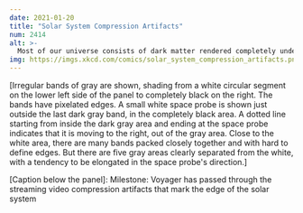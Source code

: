 ```yaml
---
date: 2021-01-20
title: "Solar System Compression Artifacts"
num: 2414
alt: >-
  Most of our universe consists of dark matter rendered completely undetectable by our spacetime codec's dynamic range issues.
img: https://imgs.xkcd.com/comics/solar_system_compression_artifacts.png
---
```

[Irregular bands of gray are shown, shading from a white circular segment on the lower left side of the panel to completely black on the right. The bands have pixelated edges. A small white space probe is shown just outside the last dark gray band, in the completely black area. A dotted line starting from inside the dark gray area and ending at the space probe indicates that it is moving to the right, out of the gray area. Close to the white area, there are many bands packed closely together and with hard to define edges. But there are five gray areas clearly separated from the white, with a tendency to be elongated in the space probe's direction.]

[Caption below the panel]: Milestone: Voyager has passed through the streaming video compression artifacts that mark the edge of the solar system